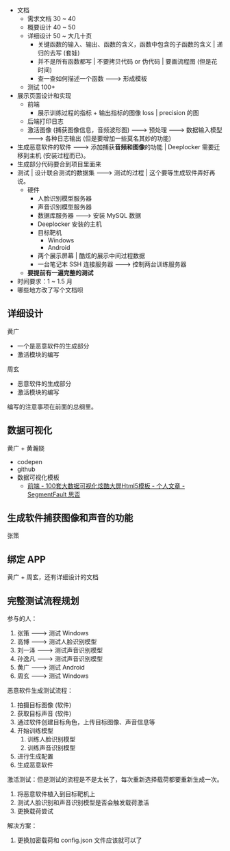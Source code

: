 - 文档
	- 需求文档 30 ~ 40
	- 概要设计 40 ~ 50
	- 详细设计 50 ~ 大几十页
		- 关键函数的输入、输出、函数的含义，函数中包含的子函数的含义 | 递归的去写 (套娃)
		- 并不是所有函数都写 | 不要拷贝代码 or 伪代码 | 要画流程图 (但是花时间)
		- 查一查如何描述一个函数 ---> 形成模板
	- 测试 100+
- 展示页面设计和实现
	- 前端
		- 展示训练过程的指标 + 输出指标的图像 loss | precision 的图
	- 后端打印日志
	- 激活图像 (捕获图像信息，音频波形图) ---> 预处理 ---> 数据输入模型 ---> 各种日志输出 (但是要增加一些莫名其妙的功能)
- 生成恶意软件的软件 ---> 添加捕获**音频和图像**的功能 | Deeplocker 需要迁移到主机 (安装过程而已)。
- 生成部分代码要合到项目里面来
- 测试 | 设计联合测试的数据集 ---> 测试的过程 | 这个要等生成软件弄好再说。
	- 硬件
		- 人脸识别模型服务器
		- 声音识别模型服务器
		- 数据库服务器 ---> 安装 MySQL 数据
		- Deeplocker 安装的主机
		- 目标靶机
			- Windows
			- Android
		- 两个展示屏幕 | 酷炫的展示中间过程数据
		- 一台笔记本 SSH 连接服务器 ---> 控制两台训练服务器
	- **要提前有一遍完整的测试**
- 时间要求：1 ~ 1.5 月
- 哪些地方改了写个文档呗

## 详细设计

黄广

- 一个是恶意软件的生成部分
- 激活模块的编写

周玄

- 恶意软件的生成部分
- 激活模块的编写

编写的注意事项在前面的总纲里。

## 数据可视化

黄广 + 黄瀚娆

- codepen
- github
- 数据可视化模板
	- [前端 - 100套大数据可视化炫酷大屏Html5模板 - 个人文章 - SegmentFault 思否](https://segmentfault.com/a/1190000040434015)

## 生成软件捕获图像和声音的功能

张策

## 绑定 APP

黄广 + 周玄，还有详细设计的文档

## 完整测试流程规划

参与的人：

1. 张策 ---> 测试 Windows
2. 高博 ---> 测试人脸识别模型
3. 刘一泽 ---> 测试声音识别模型
4. 孙逸凡 ---> 测试声音识别模型
5. 黄广 ---> 测试 Android
6. 周玄 ---> 测试 Windows

恶意软件生成测试流程：

1. 拍摄目标图像 (软件)
2. 获取目标声音 (软件)
3. 通过软件创建目标角色，上传目标图像、声音信息等
4. 开始训练模型
	1. 训练人脸识别模型
	2. 训练声音识别模型  
5. 进行生成配置
6. 生成恶意软件

激活测试：但是测试的流程是不是太长了，每次重新选择载荷都要重新生成一次。

1. 将恶意软件植入到目标靶机上
2. 测试人脸识别和声音识别模型是否会触发载荷激活
3. 更换载荷尝试

解决方案：

1. 更换加密载荷和 config.json 文件应该就可以了

